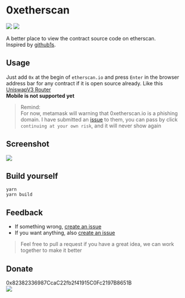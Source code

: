 # 0xetherscan

![](https://github.com/huazhouwang/0xetherscan/actions/workflows/test.yml/badge.svg)
![](https://github.com/huazhouwang/0xetherscan/actions/workflows/firebase-hosting.yml/badge.svg)

A better place to view the contract source code on etherscan.<br/>
Inspired by [github1s](https://github.com/conwnet/github1s).

## Usage

Just add `0x` at the begin of `etherscan.io` and press `Enter` in the browser address bar for any contract if it is open source already. Like this [UniswapV3 Router](https://0xetherscan.io/address/0xe592427a0aece92de3edee1f18e0157c05861564) <br/>
**Mobile is not supported yet**

> Remind:<br/>
> For now, metamask will warning that 0xetherscan.io is a phishing domain. I have submitted an [issue](https://github.com/MetaMask/eth-phishing-detect/issues/6023) to them, you can pass by click `continuing at your own risk`, and it will never show again

## Screenshot

![](https://user-images.githubusercontent.com/9532423/143733209-a5933dfc-8df1-4556-93f8-c1604bc68059.png)

## Build yourself

```
yarn
yarn build
```

## Feedback

- If something wrong, [create an issue](https://github.com/huazhouwang/0xetherscan/issues/new/choose)
- If you want anything, also [create an issue](https://github.com/huazhouwang/0xetherscan/issues/new/choose)

> Feel free to pull a request if you have a great idea, we can work together to make it better

## Donate

0x82382336987CcaC22fb2f41915C0Fc2197B8651B <br/>
![](https://user-images.githubusercontent.com/9532423/143733890-fa342e39-5dd2-46cc-8f2b-e29d58aebf19.png)
